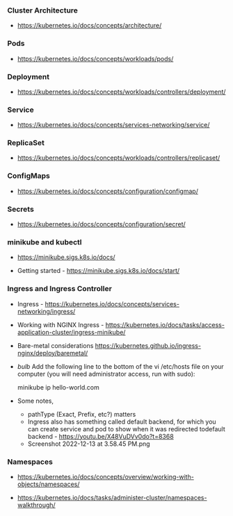 ### Cluster Architecture

- https://kubernetes.io/docs/concepts/architecture/

### Pods

- https://kubernetes.io/docs/concepts/workloads/pods/

### Deployment

- https://kubernetes.io/docs/concepts/workloads/controllers/deployment/

### Service

- https://kubernetes.io/docs/concepts/services-networking/service/

### ReplicaSet

- https://kubernetes.io/docs/concepts/workloads/controllers/replicaset/

### ConfigMaps

- https://kubernetes.io/docs/concepts/configuration/configmap/

### Secrets

- https://kubernetes.io/docs/concepts/configuration/secret/

### minikube and kubectl

- https://minikube.sigs.k8s.io/docs/

- Getting started - https://minikube.sigs.k8s.io/docs/start/

### Ingress and Ingress Controller

- Ingress - https://kubernetes.io/docs/concepts/services-networking/ingress/

- Working with NGINX Ingress - https://kubernetes.io/docs/tasks/access-application-cluster/ingress-minikube/

- Bare-metal considerations https://kubernetes.github.io/ingress-nginx/deploy/baremetal/

- _bulb_ Add the following line to the bottom of the vi /etc/hosts file on your computer (you will need administrator access, run with sudo):

  minikube ip hello-world.com

- Some notes,
  - pathType (Exact, Prefix, etc?) matters
  - Ingress also has something called default backend, for which you can create service and pod to show when it was redirected todefault backend - https://youtu.be/X48VuDVv0do?t=8368
  - Screenshot 2022-12-13 at 3.58.45 PM.png

### Namespaces

- https://kubernetes.io/docs/concepts/overview/working-with-objects/namespaces/

- https://kubernetes.io/docs/tasks/administer-cluster/namespaces-walkthrough/
